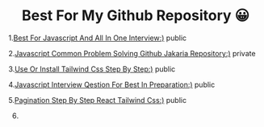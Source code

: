 <h1 align="center">Best For My Github Repository 😀</h1>

1.[Best For Javascript And All In One Interview:)](https://github.com/jakaria455173/best-for-javascript-interview) public

2.[Javascript Common Problem Solving Github Jakaria Repository:)](https://github.com/jakaria455173/best-for-javascript-interview) private

3.[Use Or Install Tailwind Css Step By Step:)](https://github.com/jakaria455173/use-or-install-tailwindcss-step-by-step) public

4.[Javascript Interview Qestion For Best In Preparation:)](https://github.com/jakaria455173/javascript-interview-questions) public

5.[Pagination Step By Step React Tailwind Css:)](https://github.com/jakaria455173/Pagination-step-by-step-react--tailwindCSS) public

6.
